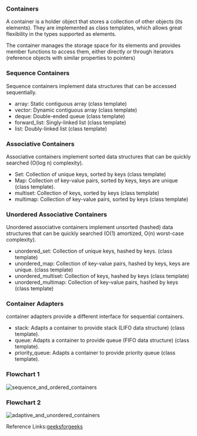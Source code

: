 ### Containers
A container is a holder object that stores a collection of other objects (its elements). They are implemented as class templates,
which allows great flexibility in the types supported as elements. 

The container manages the storage space for its elements and provides member functions to access them, 
either directly or through iterators (reference objects with similar properties to pointers)
### Sequence Containers
Sequence containers implement data structures that can be accessed sequentially. 
- array: Static contiguous array (class template)
- vector: Dynamic contiguous array (class template)
- deque: Double-ended queue (class template)
- forward_list: Singly-linked list (class template)
- list: Doubly-linked list (class template)
### Associative Containers
Associative containers implement sorted data structures that can be quickly searched (O(log n) complexity). 
- Set: Collection of unique keys, sorted by keys (class template)
- Map: Collection of key-value pairs, sorted by keys, keys are unique (class template).
- multiset: Collection of keys, sorted by keys (class template)
- multimap: Collection of key-value pairs, sorted by keys (class template)
### Unordered Associative Containers
Unordered associative containers implement unsorted (hashed) data structures that can be quickly searched (O(1) amortized, O(n) worst-case complexity). 
- unordered_set: Collection of unique keys, hashed by keys. (class template)
- unordered_map: Collection of key-value pairs, hashed by keys, keys are unique. (class template)
- unordered_multiset: Collection of keys, hashed by keys (class template)
- unordered_multimap: Collection of key-value pairs, hashed by keys (class template)
### Container Adapters
container adapters provide a different interface for sequential containers.
- stack: Adapts a container to provide stack (LIFO data structure) (class template).
- queue: Adapts a container to provide queue (FIFO data structure) (class template).
- priority_queue: Adapts a container to provide priority queue (class template). 
### Flowchart 1
![sequence_and_ordered_containers](https://user-images.githubusercontent.com/103468688/223302588-fbfcd54d-1aa6-41ae-b24e-2f0fb0ea9abd.png)
### Flowchart 2
![adaptive_and_unordered_containers](https://user-images.githubusercontent.com/103468688/223302658-72d9ed57-c3df-40bb-80f5-a50a9598b468.png)

Reference Links:[geeksforgeeks](https://www.geeksforgeeks.org/containers-cpp-stl/)
